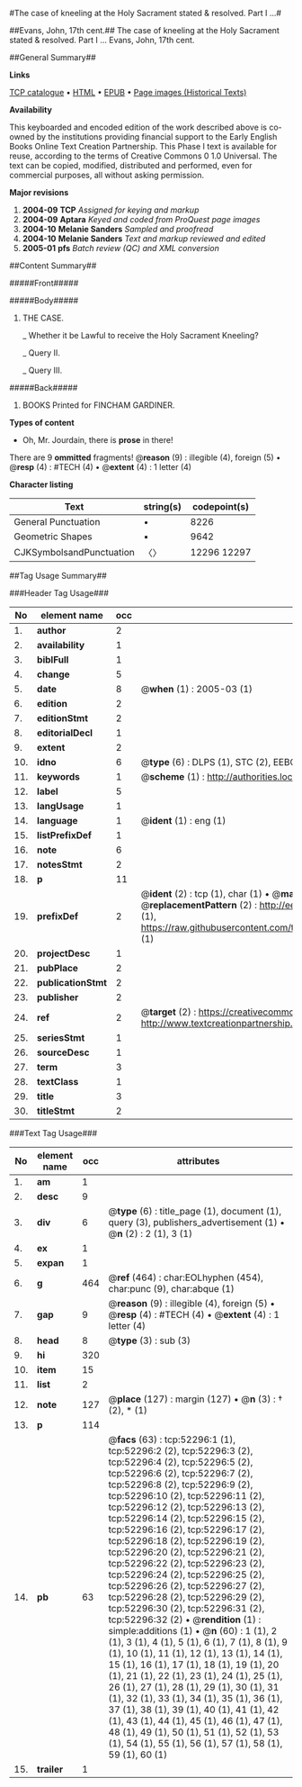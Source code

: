 #The case of kneeling at the Holy Sacrament stated & resolved. Part I ...#

##Evans, John, 17th cent.##
The case of kneeling at the Holy Sacrament stated & resolved. Part I ...
Evans, John, 17th cent.

##General Summary##

**Links**

[TCP catalogue](http://www.ota.ox.ac.uk/tcp/)  • 
[HTML](http://tei.it.ox.ac.uk/tcp/Texts-HTML/free/A38/A38767.html)  • 
[EPUB](http://tei.it.ox.ac.uk/tcp/Texts-EPUB/free/A38/A38767.epub) • 
[Page images (Historical Texts)](https://data.historicaltexts.jisc.ac.uk/view?pubId=eebo-12005338e&pageId=eebo-12005338e-52296-1)

**Availability**

This keyboarded and encoded edition of the
	       work described above is co-owned by the institutions
	       providing financial support to the Early English Books
	       Online Text Creation Partnership. This Phase I text is
	       available for reuse, according to the terms of Creative
	       Commons 0 1.0 Universal. The text can be copied,
	       modified, distributed and performed, even for
	       commercial purposes, all without asking permission.

**Major revisions**

1. __2004-09__ __TCP__ *Assigned for keying and markup*
1. __2004-09__ __Aptara__ *Keyed and coded from ProQuest page images*
1. __2004-10__ __Melanie Sanders__ *Sampled and proofread*
1. __2004-10__ __Melanie Sanders__ *Text and markup reviewed and edited*
1. __2005-01__ __pfs__ *Batch review (QC) and XML conversion*

##Content Summary##

#####Front#####

#####Body#####

1. THE
CASE.

    _ Whether it be Lawful to receive the Holy Sacrament
Kneeling?

    _ Query II.

    _ Query III.

#####Back#####

1. BOOKS Printed for FINCHAM
GARDINER.

**Types of content**

  * Oh, Mr. Jourdain, there is **prose** in there!

There are 9 **ommitted** fragments! 
 @__reason__ (9) : illegible (4), foreign (5)  •  @__resp__ (4) : #TECH (4)  •  @__extent__ (4) : 1 letter (4)

**Character listing**


|Text|string(s)|codepoint(s)|
|---|---|---|
|General Punctuation|•|8226|
|Geometric Shapes|▪|9642|
|CJKSymbolsandPunctuation|〈〉|12296 12297|

##Tag Usage Summary##

###Header Tag Usage###

|No|element name|occ|attributes|
|---|---|---|---|
|1.|__author__|2||
|2.|__availability__|1||
|3.|__biblFull__|1||
|4.|__change__|5||
|5.|__date__|8| @__when__ (1) : 2005-03 (1)|
|6.|__edition__|2||
|7.|__editionStmt__|2||
|8.|__editorialDecl__|1||
|9.|__extent__|2||
|10.|__idno__|6| @__type__ (6) : DLPS (1), STC (2), EEBO-CITATION (1), OCLC (1), VID (1)|
|11.|__keywords__|1| @__scheme__ (1) : http://authorities.loc.gov/ (1)|
|12.|__label__|5||
|13.|__langUsage__|1||
|14.|__language__|1| @__ident__ (1) : eng (1)|
|15.|__listPrefixDef__|1||
|16.|__note__|6||
|17.|__notesStmt__|2||
|18.|__p__|11||
|19.|__prefixDef__|2| @__ident__ (2) : tcp (1), char (1)  •  @__matchPattern__ (2) : ([0-9\-]+):([0-9IVX]+) (1), (.+) (1)  •  @__replacementPattern__ (2) : http://eebo.chadwyck.com/downloadtiff?vid=$1&page=$2 (1), https://raw.githubusercontent.com/textcreationpartnership/Texts/master/tcpchars.xml#$1 (1)|
|20.|__projectDesc__|1||
|21.|__pubPlace__|2||
|22.|__publicationStmt__|2||
|23.|__publisher__|2||
|24.|__ref__|2| @__target__ (2) : https://creativecommons.org/publicdomain/zero/1.0/ (1), http://www.textcreationpartnership.org/docs/. (1)|
|25.|__seriesStmt__|1||
|26.|__sourceDesc__|1||
|27.|__term__|3||
|28.|__textClass__|1||
|29.|__title__|3||
|30.|__titleStmt__|2||


###Text Tag Usage###

|No|element name|occ|attributes|
|---|---|---|---|
|1.|__am__|1||
|2.|__desc__|9||
|3.|__div__|6| @__type__ (6) : title_page (1), document (1), query (3), publishers_advertisement (1)  •  @__n__ (2) : 2 (1), 3 (1)|
|4.|__ex__|1||
|5.|__expan__|1||
|6.|__g__|464| @__ref__ (464) : char:EOLhyphen (454), char:punc (9), char:abque (1)|
|7.|__gap__|9| @__reason__ (9) : illegible (4), foreign (5)  •  @__resp__ (4) : #TECH (4)  •  @__extent__ (4) : 1 letter (4)|
|8.|__head__|8| @__type__ (3) : sub (3)|
|9.|__hi__|320||
|10.|__item__|15||
|11.|__list__|2||
|12.|__note__|127| @__place__ (127) : margin (127)  •  @__n__ (3) : † (2), * (1)|
|13.|__p__|114||
|14.|__pb__|63| @__facs__ (63) : tcp:52296:1 (1), tcp:52296:2 (2), tcp:52296:3 (2), tcp:52296:4 (2), tcp:52296:5 (2), tcp:52296:6 (2), tcp:52296:7 (2), tcp:52296:8 (2), tcp:52296:9 (2), tcp:52296:10 (2), tcp:52296:11 (2), tcp:52296:12 (2), tcp:52296:13 (2), tcp:52296:14 (2), tcp:52296:15 (2), tcp:52296:16 (2), tcp:52296:17 (2), tcp:52296:18 (2), tcp:52296:19 (2), tcp:52296:20 (2), tcp:52296:21 (2), tcp:52296:22 (2), tcp:52296:23 (2), tcp:52296:24 (2), tcp:52296:25 (2), tcp:52296:26 (2), tcp:52296:27 (2), tcp:52296:28 (2), tcp:52296:29 (2), tcp:52296:30 (2), tcp:52296:31 (2), tcp:52296:32 (2)  •  @__rendition__ (1) : simple:additions (1)  •  @__n__ (60) : 1 (1), 2 (1), 3 (1), 4 (1), 5 (1), 6 (1), 7 (1), 8 (1), 9 (1), 10 (1), 11 (1), 12 (1), 13 (1), 14 (1), 15 (1), 16 (1), 17 (1), 18 (1), 19 (1), 20 (1), 21 (1), 22 (1), 23 (1), 24 (1), 25 (1), 26 (1), 27 (1), 28 (1), 29 (1), 30 (1), 31 (1), 32 (1), 33 (1), 34 (1), 35 (1), 36 (1), 37 (1), 38 (1), 39 (1), 40 (1), 41 (1), 42 (1), 43 (1), 44 (1), 45 (1), 46 (1), 47 (1), 48 (1), 49 (1), 50 (1), 51 (1), 52 (1), 53 (1), 54 (1), 55 (1), 56 (1), 57 (1), 58 (1), 59 (1), 60 (1)|
|15.|__trailer__|1||
